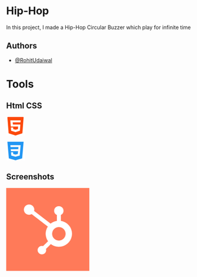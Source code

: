 
# Hip-Hop

In this project, I made a Hip-Hop Circular Buzzer which play for infinite time 

## Authors

- [@RohitUdaiwal](https://www.github.com/rohit9195)

# Tools

## Html     CSS
![alt text](https://github.com/rohit9195/Hip-Hop/blob/main/html_logo.png?raw=true)

![alt text](https://github.com/rohit9195/Hip-Hop/blob/main/css_logo.png?raw=true)


## Screenshots

![alt text](https://github.com/rohit9195/Hip-Hop/blob/main/default.webp?raw=true)

# 

